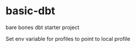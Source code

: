 # basic-dbt
bare bones dbt starter project

     
Set env variable for profiles to point to local profile